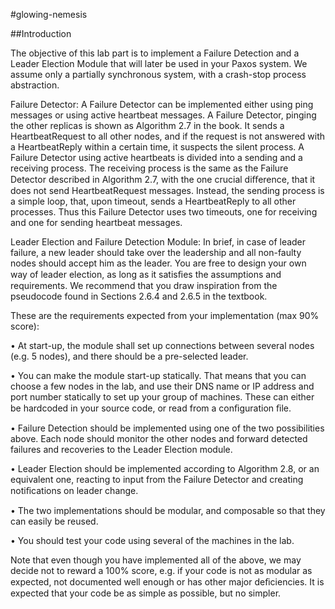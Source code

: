 #glowing-nemesis

##Introduction

The objective of this lab part is to implement a Failure Detection and a Leader Election Module
that will later be used in your Paxos system. We assume only a partially synchronous system,
with a crash-stop process abstraction.

Failure Detector: A Failure Detector can be implemented either using ping messages or
using active heartbeat messages.
A Failure Detector, pinging the other replicas is shown as Algorithm 2.7 in the book. It
sends a HeartbeatRequest to all other nodes, and if the request is not answered with a
HeartbeatReply within a certain time, it suspects the silent process.
A Failure Detector using active heartbeats is divided into a sending and a receiving process.
The receiving process is the same as the Failure Detector described in Algorithm 2.7, with
the one crucial diﬀerence, that it does not send HeartbeatRequest messages. Instead, the
sending process is a simple loop, that, upon timeout, sends a HeartbeatReply to all other
processes. Thus this Failure Detector uses two timeouts, one for receiving and one for sending
heartbeat messages.

Leader Election and Failure Detection Module: In brief, in case of leader failure, a new
leader should take over the leadership and all non-faulty nodes should accept him as the leader.
You are free to design your own way of leader election, as long as it satisﬁes the assumptions
and requirements. We recommend that you draw inspiration from the pseudocode found in
Sections 2.6.4 and 2.6.5 in the textbook.

These are the requirements expected from your implementation (max 90% score):

• At start-up, the module shall set up connections between several nodes (e.g. 5 nodes),
and there should be a pre-selected leader.

• You can make the module start-up statically. That means that you can choose a few
nodes in the lab, and use their DNS name or IP address and port number statically to set
up your group of machines. These can either be hardcoded in your source code, or read
from a conﬁguration ﬁle.

• Failure Detection should be implemented using one of the two possibilities above. Each
node should monitor the other nodes and forward detected failures and recoveries to the
Leader Election module.

• Leader Election should be implemented according to Algorithm 2.8, or an equivalent one,
reacting to input from the Failure Detector and creating notiﬁcations on leader change.

• The two implementations should be modular, and composable so that they can easily be
reused.

• You should test your code using several of the machines in the lab.

Note that even though you have implemented all of the above, we may decide not to reward a
100% score, e.g. if your code is not as modular as expected, not documented well enough or has
other major deﬁciencies. It is expected that your code be as simple as possible, but
no simpler.
